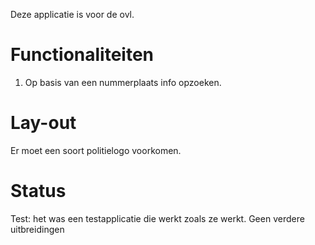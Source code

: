 Deze applicatie is voor de ovl.

# Functionaliteiten

1. Op basis van een nummerplaats info opzoeken.

# Lay-out

Er moet een soort politielogo voorkomen.

# Status

Test: het was een testapplicatie die werkt zoals ze werkt. Geen verdere uitbreidingen

